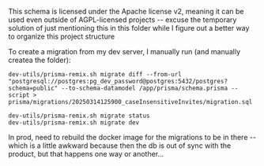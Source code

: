 This schema is licensed under the Apache license v2, meaning it can be used even outside of AGPL-licensed projects -- excuse the temporary solution of just mentioning this in this folder while I figure out a better way to organize this project structure


To create a migration from my dev server, I manually run (and manually createa the folder):

```
dev-utils/prisma-remix.sh migrate diff --from-url "postgresql://postgres:pg_dev_password@postgres:5432/postgres?schema=public" --to-schema-datamodel /app/prisma/schema.prisma --script > prisma/migrations/20250314125900_caseInsensitiveInvites/migration.sql
```

```
dev-utils/prisma-remix.sh migrate status
dev-utils/prisma-remix.sh migrate dev
```

In prod, need to rebuild the docker image for the migrations to be in there -- which is a little awkward because then the db is out of sync with the product, but that happens one way or another...